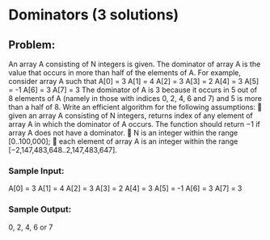 # Dominators (3 solutions)
## Problem:
An array A consisting of N integers is given. The dominator of array A is the value that occurs in more than half of the elements of A.
For example, consider array A such that
A[0] = 3 A[1] = 4 A[2] = 3 A[3] = 2 A[4] = 3 A[5] = -1 A[6] = 3 A[7] = 3
The dominator of A is 3 because it occurs in 5 out of 8 elements of A (namely in those with indices 0, 2, 4, 6 and 7) and 5 is more than a half of 8.
Write an efficient algorithm for the following assumptions:
 given an array A consisting of N integers, returns index of any element of array A in which the dominator of A occurs. The function should return −1 if array A does not have a dominator.
 N is an integer within the range [0..100,000];
 each element of array A is an integer within the range [−2,147,483,648..2,147,483,647].

### Sample Input:
A[0] = 3
A[1] = 4
A[2] = 3
A[3] = 2
A[4] = 3
A[5] = -1
A[6] = 3
A[7] = 3
### Sample Output:
0, 2, 4, 6 or 7
